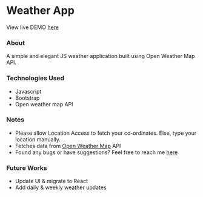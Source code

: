 
<h1>Weather App</h1>

View live DEMO <a href="https://weather.akhilkumar.ga/">here</a>

<h3>About</h3>

<p>A simple and elegant JS weather application built using Open Weather Map API.</p>

<h3>Technologies Used</h3>

* Javascript
* Bootstrap
* Open weather map API

<h3>Notes</h3>

* Please allow Location Access to fetch your co-ordinates. Else, type your location manually.
* Fetches data from <a href="https://openweathermap.org/api">Open Weather Map</a> API
* Found any bugs or have suggestions? Feel free to reach me <a href="https://akhilkumar.ga/">here</a>

<h3>Future Works</h3>

* Update UI & migrate to React
* Add daily & weekly weather updates
